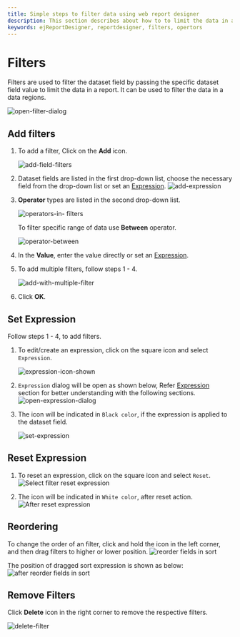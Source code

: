 ```yaml
---
title: Simple steps to filter data using web report designer
description: This section describes about how to to limit the data in a report or data region after retrieving from database with Bold Report Designer
keywords: ejReportDesigner, reportdesigner, filters, opertors
---
```


# Filters

Filters are used to filter the dataset field by passing the specific dataset field value to limit the data in a report. It can be used to filter the data in a data regions.

![open-filter-dialog](/static/assets/on-premise/images/report-designer/compose-report/filter-data/filters-dialog.png)

## Add filters

1. To add a filter, Click on the **Add** icon.

   ![add-field-filters](/static/assets/on-premise/images/report-designer/compose-report/filter-data/filters-add.png)

2. Dataset fields are listed in the first drop-down list, choose the necessary field from the drop-down list or set an [Expression](/designer-guide/report-designer/compose-report/filter-data/#set-expression).
   ![add-expression](/static/assets/on-premise/images/report-designer/compose-report/filter-data/expression-field.png)

3. **Operator** types are listed in the second drop-down list.

   ![operators-in- filters](/static/assets/on-premise/images/report-designer/compose-report/filter-data/operators.png)

   To filter specific range of data use **Between** operator.

   ![operator-between](/static/assets/on-premise/images/report-designer/compose-report/filter-data/between-operator.png)

4. In the **Value**, enter the  value directly or set an [Expression](/designer-guide/report-designer/compose-report/filter-data/#set-expression).
5. To add multiple filters, follow steps 1 - 4.

   ![add-with-multiple-filter](/static/assets/on-premise/images/report-designer/compose-report/filter-data/multiple-filters.png)

6. Click **OK**.

## Set Expression

Follow steps 1 - 4, to add filters.

1. To edit/create an expression, click on the square icon and select `Expression`.

   ![expression-icon-shown](/static/assets/on-premise/images/report-designer/compose-report/filter-data/expression-icon.png)

2. `Expression` dialog will be open as shown below, Refer [Expression](/designer-guide/report-designer/compose-report/expressions/) section for better understanding with the following sections.
   ![open-expression-dialog](/static/assets/on-premise/images/report-designer/compose-report/filter-data/expression-dialog.png)

3. The icon will be indicated in `Black color`, if the expression is applied to the dataset field.

   ![set-expression](/static/assets/on-premise/images/report-designer/compose-report/filter-data/expression-set-black.png)

## Reset Expression

1. To reset an expression, click on the square icon and select `Reset`.
![Select filter reset expression](/static/assets/on-premise/images/report-designer/compose-report/filter-data/expression-icon-reset.png)

2. The icon will be indicated in `White color`, after reset action.
![After reset expression](/static/assets/on-premise/images/report-designer/compose-report/filter-data/after-reset-expression.png)

## Reordering

To change the order of an filter, click and hold the icon in the left corner, and then drag filters to higher or lower position.
![reorder fields in sort](/static/assets/on-premise/images/report-designer/compose-report/filter-data/reorder-before.png)

The position of dragged sort expression is shown as below:
![after reorder fields in sort](/static/assets/on-premise/images/report-designer/compose-report/filter-data/after-reorder.png)

## Remove Filters

Click **Delete** icon in the right corner to remove the respective filters.

![delete-filter](/static/assets/on-premise/images/report-designer/compose-report/filter-data/delete-a-filter.png)
